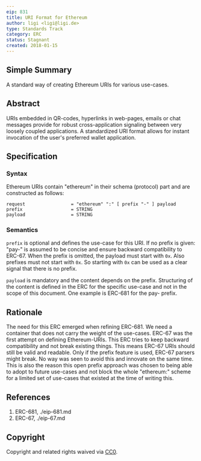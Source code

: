```yaml
---
eip: 831
title: URI Format for Ethereum
author: ligi <ligi@ligi.de>
type: Standards Track
category: ERC
status: Stagnant
created: 2018-01-15
---
```


## Simple Summary

A standard way of creating Ethereum URIs for various use-cases.

## Abstract

URIs embedded in QR-codes, hyperlinks in web-pages, emails or chat messages provide for robust cross-application signaling between very loosely coupled applications. A standardized URI format allows for instant invocation of the user's preferred wallet application.

## Specification

### Syntax

Ethereum URIs contain "ethereum" in their schema (protocol) part and are constructed as follows:

    request                 = "ethereum" ":" [ prefix "-" ] payload
    prefix                  = STRING
    payload                 = STRING

### Semantics

`prefix` is optional and defines the use-case for this URI. If no prefix is given: "pay-" is assumed to be concise and ensure backward compatibility to ERC-67. When the prefix is omitted, the payload must start with `0x`. Also prefixes must not start with `0x`. So starting with `0x` can be used as a clear signal that there is no prefix.

`payload` is mandatory and the content depends on the prefix. Structuring of the content is defined in the ERC for the specific use-case and not in the scope of this document. One example is ERC-681 for the pay- prefix.


## Rationale

The need for this ERC emerged when refining ERC-681. We need a container that does not carry the weight of the use-cases. ERC-67 was the first attempt on defining Ethereum-URIs. This ERC tries to keep backward compatibility and not break existing things. This means ERC-67 URIs should still be valid and readable. Only if the prefix feature is used, ERC-67 parsers might break. No way was seen to avoid this and innovate on the same time. This is also the reason this open prefix approach was chosen to being able to adopt to future use-cases and not block the whole "ethereum:" scheme for a limited set of use-cases that existed at the time of writing this.

## References

1. ERC-681, ./eip-681.md
2. ERC-67, ./eip-67.md

## Copyright

Copyright and related rights waived via [CC0](../CC0).

